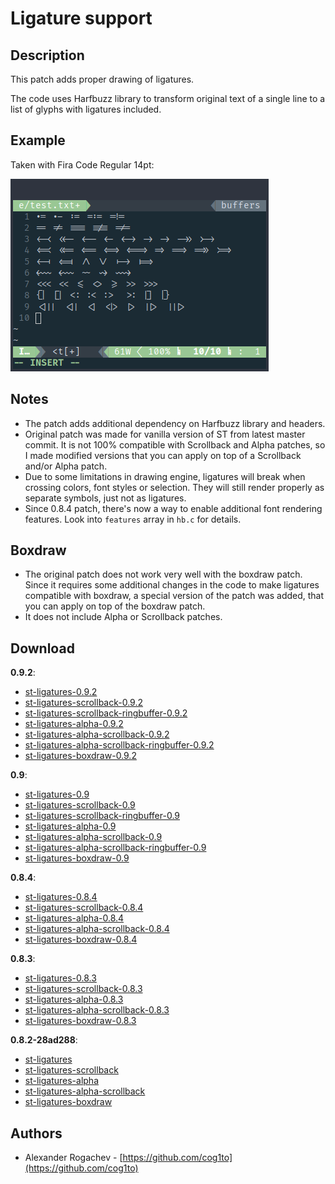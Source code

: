 Ligature support
================

Description
-----------
This patch adds proper drawing of ligatures.

The code uses Harfbuzz library to transform original text of a single line to a list of glyphs with ligatures included.

Example
-------
Taken with Fira Code Regular 14pt:

[![fira_code](fira-code.png)](fira-code.png)

Notes
-----
* The patch adds additional dependency on Harfbuzz library and headers.
* Original patch was made for vanilla version of ST from latest master commit. It is not 100% compatible with Scrollback and Alpha patches, so I made modified versions that you can apply on top of a Scrollback and/or Alpha patch.
* Due to some limitations in drawing engine, ligatures will break when crossing colors, font styles or selection. They will still render properly as separate symbols, just not as ligatures.
* Since 0.8.4 patch, there's now a way to enable additional font rendering features. Look into `features` array in `hb.c` for details.

Boxdraw
-------
* The original patch does not work very well with the boxdraw patch. Since it requires some additional changes in the code to make ligatures compatible with boxdraw, a special version of the patch was added, that you can apply on top of the boxdraw patch.
* It does not include Alpha or Scrollback patches.

Download
--------
**0.9.2**:
* [st-ligatures-0.9.2](0.9.2/st-ligatures-20241226-0.9.2.diff)
* [st-ligatures-scrollback-0.9.2](0.9.2/st-ligatures-scrollback-20241226-0.9.2.diff)
* [st-ligatures-scrollback-ringbuffer-0.9.2](0.9.2/st-ligatures-scrollback-ringbuffer-20241226-0.9.2.diff)
* [st-ligatures-alpha-0.9.2](0.9.2/st-ligatures-alpha-20241226-0.9.2.diff)
* [st-ligatures-alpha-scrollback-0.9.2](0.9.2/st-ligatures-alpha-scrollback-20241226-0.9.2.diff)
* [st-ligatures-alpha-scrollback-ringbuffer-0.9.2](0.9.2/st-ligatures-alpha-scrollback-ringbuffer-20241226-0.9.2.diff)
* [st-ligatures-boxdraw-0.9.2](0.9.2/st-ligatures-boxdraw-20241226-0.9.2.diff)

**0.9**:
* [st-ligatures-0.9](0.9/st-ligatures-20240105-0.9.diff)
* [st-ligatures-scrollback-0.9](0.9/st-ligatures-scrollback-20240105-0.9.diff)
* [st-ligatures-scrollback-ringbuffer-0.9](0.9/st-ligatures-scrollback-ringbuffer-20240105-0.9.diff)
* [st-ligatures-alpha-0.9](0.9/st-ligatures-alpha-20240105-0.9.diff)
* [st-ligatures-alpha-scrollback-0.9](0.9/st-ligatures-alpha-scrollback-20240105-0.9.diff)
* [st-ligatures-alpha-scrollback-ringbuffer-0.9](0.9/st-ligatures-alpha-scrollback-ringbuffer-20240105-0.9.diff)
* [st-ligatures-boxdraw-0.9](0.9/st-ligatures-boxdraw-20240105-0.9.diff)

**0.8.4**:
* [st-ligatures-0.8.4](0.8.4/st-ligatures-20210824-0.8.4.diff)
* [st-ligatures-scrollback-0.8.4](0.8.4/st-ligatures-scrollback-20210824-0.8.4.diff)
* [st-ligatures-alpha-0.8.4](0.8.4/st-ligatures-alpha-20210824-0.8.4.diff)
* [st-ligatures-alpha-scrollback-0.8.4](0.8.4/st-ligatures-alpha-scrollback-20210824-0.8.4.diff)
* [st-ligatures-boxdraw-0.8.4](0.8.4/st-ligatures-boxdraw-20210824-0.8.4.diff)

**0.8.3**:
* [st-ligatures-0.8.3](0.8.3/st-ligatures-20200430-0.8.3.diff)
* [st-ligatures-scrollback-0.8.3](0.8.3/st-ligatures-scrollback-20200430-0.8.3.diff)
* [st-ligatures-alpha-0.8.3](0.8.3/st-ligatures-alpha-20200430-0.8.3.diff)
* [st-ligatures-alpha-scrollback-0.8.3](0.8.3/st-ligatures-alpha-scrollback-20200430-0.8.3.diff)
* [st-ligatures-boxdraw-0.8.3](0.8.3/st-ligatures-boxdraw-20200430-0.8.3.diff)

**0.8.2-28ad288**:
* [st-ligatures](28ad288/st-ligatures-20200428-28ad288.diff)
* [st-ligatures-scrollback](28ad288/st-ligatures-scrollback-20200428-28ad288.diff)
* [st-ligatures-alpha](28ad288/st-ligatures-alpha-20200428-28ad288.diff)
* [st-ligatures-alpha-scrollback](28ad288/st-ligatures-alpha-scrollback-20200428-28ad288.diff)
* [st-ligatures-boxdraw](28ad288/st-ligatures-boxdraw-20200428-28ad288.diff)


Authors
-------
* Alexander Rogachev - [https://github.com/cog1to](https://github.com/cog1to)
